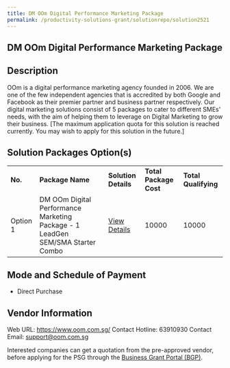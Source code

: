 ```yaml
---
title: DM OOm Digital Performance Marketing Package
permalink: /productivity-solutions-grant/solutionrepo/solution2521
---
```


## DM OOm Digital Performance Marketing Package

## Description

OOm is a digital performance marketing agency founded in 2006. We are one of the few independent agencies that is accredited by both Google and Facebook as their premier partner and business partner respectively. Our digital marketing solutions consist of 5 packages to cater to different SMEs' needs, with the aim of helping them to leverage on Digital Marketing to grow their business. [The maximum application quota for this solution is reached currently. You may wish to apply for this solution in the future.]

## Solution Packages Option(s)

<table>
<tr>
<td><b>No.</b></td>
<td><b>Package Name</b></td>
<td><b>Solution Details</b></td>
<td><b>Total Package Cost</b></td>
<td><b>Total Qualifying</b></td>
</tr>
<tr>
<td>Option 1</td>
<td>DM OOm Digital Performance Marketing Package  - 1 LeadGen SEM/SMA Starter Combo</td>
<td><a href='https://www.gobusiness.gov.sg/images/psg/OOM_20210359_Desensitised_Annex_3_Part_12.pdf'>View Details</a></td>
<td>10000</td>
<td>10000</td>
</tr>
</table>

## Mode and Schedule of Payment

 - Direct Purchase

## Vendor Information

 Web URL: https://www.oom.com.sg/ 
Contact Hotline: 63910930 
Contact Email: support@oom.com.sg 


Interested companies can get a quotation from the pre-approved vendor, before applying for the PSG through the <a href='https://www.businessgrants.gov.sg/'>Business Grant Portal (BGP)</a>.
<script src="/jquery/resize-tables.js"></script>
